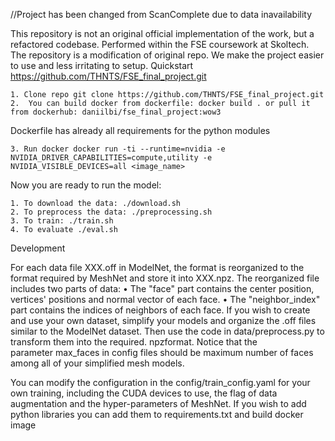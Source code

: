 //Project has been changed from ScanComplete due to data inavailability

This repository is not an original official implementation of the work, but a refactored codebase. Performed within the FSE coursework at Skoltech. The repository is a modification of original repo. We make the project easier to use and less irritating to setup.
Quickstart
https://github.com/THNTS/FSE_final_project.git


    1. Clone repo git clone https://github.com/THNTS/FSE_final_project.git
    2.  You can build docker from dockerfile: docker build . or pull it from dockerhub: daniilbi/fse_final_project:wow3

Dockerfile has already all requirements for the python modules

    3. Run docker docker run -ti --runtime=nvidia -e NVIDIA_DRIVER_CAPABILITIES=compute,utility -e NVIDIA_VISIBLE_DEVICES=all <image_name>

Now you are ready to run the model:

    1. To download the data: ./download.sh
    2. To preprocess the data: ./preprocessing.sh
    3. To train: ./train.sh
    4. To evaluate ./eval.sh


Development

For each data file XXX.off in ModelNet, the format is reorganized to the format required by MeshNet and store it into XXX.npz. The reorganized file includes two parts of data:
    • The "face" part contains the center position, vertices' positions and normal vector of each face.
    • The "neighbor_index" part contains the indices of neighbors of each face.
If you wish to create and use your own dataset, simplify your models and organize the .off files similar to the ModelNet dataset. Then use the code in data/preprocess.py to transform them into the required. npzformat. Notice that the parameter max_faces in config files should be maximum number of faces among all of your simplified mesh models.

You can modify the configuration in the config/train_config.yaml for your own training, including the CUDA devices to use, the flag of data augmentation and the hyper-parameters of MeshNet.
If you wish to add python libraries you can add them to requirements.txt and build docker image
